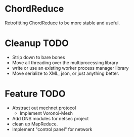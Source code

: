 ChordReduce
===========

Retrofitting ChordReduce to be more stable and useful.

# Cleanup TODO
- Strip down to bare bones
- Move all threading over the multiprocessing library
- write or use an existing worker process manager library
- Move serialize to XML, json, or just anything better.

# Feature TODO
- Abstract out mechnet protocol
  - Implement Voronoi-Mesh
- Add DNS modules for netsec project
- clean up MapReduce.
- Implement "control panel" for network
